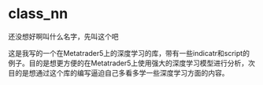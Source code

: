 # class\_nn
还没想好啊叫什么名字，先叫这个吧

这是我写的一个在Metatrader5上的深度学习的库，带有一些indicatr和script的例子。目的是想更方便的在Metatrader5上使用强大的深度学习模型进行分析，次目的是想通过这个库的编写逼迫自己多看多学一些深度学习方面的内容。
